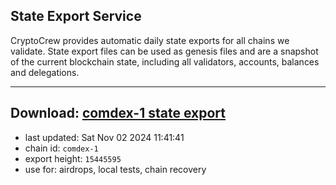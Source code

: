 ## State Export Service
CryptoCrew provides automatic daily state exports for all chains we validate. State export files can be used as genesis files and are a snapshot of the current blockchain state, including all validators, accounts, balances and delegations.

---
**Download: [comdex-1 state export](https://dl-eu2.ccvalidators.com/SERVICE/comdex/comdex-1_export_15445595.json)**
---

- last updated: Sat Nov 02 2024 11:41:41
- chain id: `comdex-1`
- export height: `15445595`
- use for: airdrops, local tests, chain recovery
